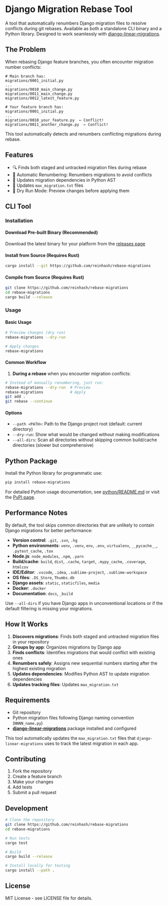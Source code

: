# Django Migration Rebase Tool

A tool that automatically renumbers Django migration files to resolve conflicts during git rebases. Available as both a standalone CLI binary and a Python library. Designed to work seamlessly with [django-linear-migrations](https://github.com/adamchainz/django-linear-migrations).

## The Problem

When rebasing Django feature branches, you often encounter migration number conflicts:

```
# Main branch has:
migrations/0001_initial.py
...
migrations/0010_main_change.py
migrations/0011_main_change.py
migrations/0012_latest_feature.py

# Your feature branch has:
migrations/0001_initial.py  
...
migrations/0010_your_feature.py  ← Conflict!
migrations/0011_another_change.py  ← Conflict!
```

This tool automatically detects and renumbers conflicting migrations during rebase.

## Features

- 🔍 Finds both staged and untracked migration files during rebase
- 🔄 Automatic Renumbering: Renumbers migrations to avoid conflicts
- 🔗 Updates migration dependencies in Python AST
- 📄 Updates `max_migration.txt` files
- 🧪 Dry Run Mode: Preview changes before applying them

## CLI Tool

### Installation

#### Download Pre-built Binary (Recommended)

Download the latest binary for your platform from the [releases page](https://github.com/reinhash/rebase-migrations/releases)

#### Install from Source (Requires Rust)

```bash
cargo install --git https://github.com/reinhash/rebase-migrations
```

#### Compile from Source (Requires Rust)

```bash
git clone https://github.com/reinhash/rebase-migrations
cd rebase-migrations
cargo build --release
```

### Usage

#### Basic Usage

```bash
# Preview changes (dry run)
rebase-migrations --dry-run

# Apply changes
rebase-migrations
```

#### Common Workflow

1. **During a rebase** when you encounter migration conflicts:
```bash
# Instead of manually renumbering, just run:
rebase-migrations --dry-run  # Preview
rebase-migrations            # Apply
git add .
git rebase --continue
```

#### Options

- `--path <PATH>`: Path to the Django project root (default: current directory)
- `--dry-run`: Show what would be changed without making modifications
- `--all-dirs`: Scan all directories without skipping common build/cache directories (slower but comprehensive)

## Python Package

Install the Python library for programmatic use:

```bash
pip install rebase-migrations
```

For detailed Python usage documentation, see [python/README.md](python/README.md) or visit the [PyPI page](https://pypi.org/project/rebase-migrations/).

## Performance Notes

By default, the tool skips common directories that are unlikely to contain Django migrations for better performance:

- **Version control**: `.git`, `.svn`, `.hg`
- **Python environments**: `venv`, `.venv`, `env`, `.env`, `virtualenv`, `__pycache__`, `.pytest_cache`, `.tox`
- **Node.js**: `node_modules`, `.npm`, `.yarn`
- **Build/cache**: `build`, `dist`, `.cache`, `target`, `.mypy_cache`, `.coverage`, `htmlcov`
- **IDE/Editor**: `.vscode`, `.idea`, `.sublime-project`, `.sublime-workspace`
- **OS files**: `.DS_Store`, `Thumbs.db`
- **Django assets**: `static`, `staticfiles`, `media`
- **Docker**: `.docker`
- **Documentation**: `docs`, `_build`

Use `--all-dirs` if you have Django apps in unconventional locations or if the default filtering is missing your migrations.

## How It Works

1. **Discovers migrations**: Finds both staged and untracked migration files in your repository
2. **Groups by app**: Organizes migrations by Django app 
3. **Finds conflicts**: Identifies migrations that would conflict with existing ones
4. **Renumbers safely**: Assigns new sequential numbers starting after the highest existing migration
5. **Updates dependencies**: Modifies Python AST to update migration dependencies
6. **Updates tracking files**: Updates `max_migration.txt`


## Requirements

- Git repository
- Python migration files following Django naming convention (`NNNN_name.py`)
- **[django-linear-migrations](https://github.com/adamchainz/django-linear-migrations)** package installed and configured

This tool automatically updates the `max_migration.txt` files that `django-linear-migrations` uses to track the latest migration in each app.

## Contributing

1. Fork the repository
2. Create a feature branch
3. Make your changes
4. Add tests
5. Submit a pull request

## Development

```bash
# Clone the repository
git clone https://github.com/reinhash/rebase-migrations
cd rebase-migrations

# Run tests
cargo test

# Build
cargo build --release

# Install locally for testing
cargo install --path .
```

## License

MIT License - see LICENSE file for details.